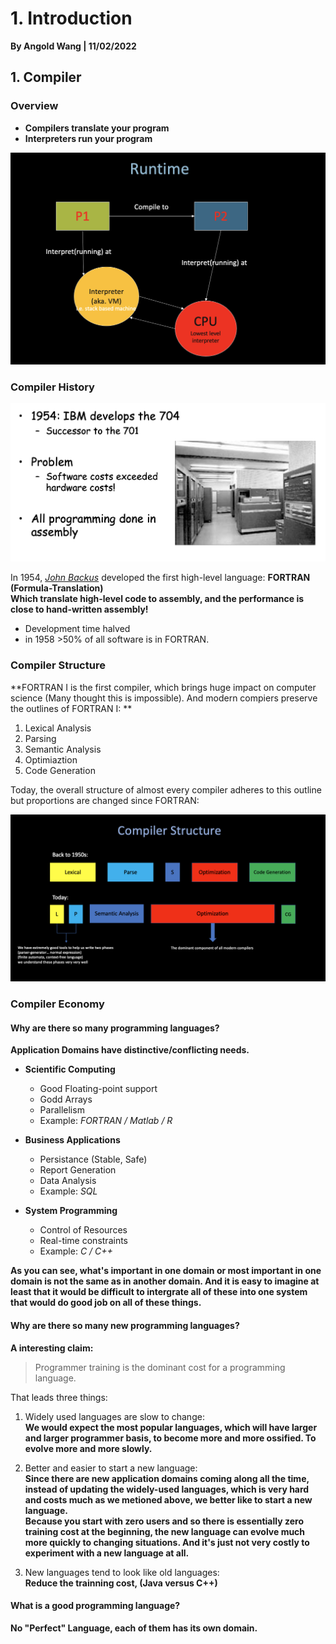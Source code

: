 # 1. Introduction

**By Angold Wang | 11/02/2022**

## 1. Compiler

### Overview

* **Compilers translate your program**
* **Interpreters run your program**

![runtime](Sources/runtime.png)


### Compiler History

![hist](Sources/hist.png)

In 1954, *[John Backus](https://en.wikipedia.org/wiki/John_Backus)* developed the first high-level language: **FORTRAN (Formula-Translation)**<br>
**Which translate high-level code to assembly, and the performance is close to hand-written assembly!**
* Development time halved
* in 1958 >50% of all software is in FORTRAN.


### Compiler Structure
**FORTRAN I is the first compiler, which brings huge impact on computer science (Many thought this is impossible). And modern compiers preserve the outlines of FORTRAN I: **<br>

1. Lexical Analysis
2. Parsing
3. Semantic Analysis
4. Optimiaztion
5. Code Generation

Today, the overall structure of almost every compiler adheres to this outline<br> but proportions are changed since FORTRAN:

![structure](Sources/structure.png)

### Compiler Economy

#### Why are there so many programming languages?
**Application Domains have distinctive/conflicting needs.**

* **Scientific Computing** 
    * Good Floating-point support
    * Godd Arrays
    * Parallelism
    * Example: *FORTRAN / Matlab / R*

* **Business Applications**
    * Persistance (Stable, Safe)
    * Report Generation
    * Data Analysis
    * Example: *SQL*

* **System Programming**
    * Control of Resources
    * Real-time constraints
    * Example: *C / C++*

**As you can see, what's important in one domain or most important in one domain is not the same as in another domain. And it is easy to imagine at least that it would be difficult to intergrate all of these into one system that would do good job on all of these things.**

#### Why are there so many new programming languages?

**A interesting claim:**
> Programmer training is the dominant cost for a programming language.

That leads three things: 
1. Widely used languages are slow to change:<br>
**We would expect the most popular languages, which will have larger and larger programmer basis, to become more and more ossified. To evolve more and more slowly.**

2. Better and easier to start a new language:<br>
**Since there are new application domains coming along all the time, instead of updating the widely-used languages, which is very hard and costs much as we metioned above, we better like to start a new language.<br>**
**Because you start with zero users and so there is essentially zero training cost at the beginning, the new language can evolve much more quickly to changing situations. And it's just not very costly to experiment with a new language at all.**

3. New languages tend to look like old languages:<br>
**Reduce the trainning cost, (Java versus C++)**


#### What is a good programming language?

**No "Perfect" Language, each of them has its own domain.**











